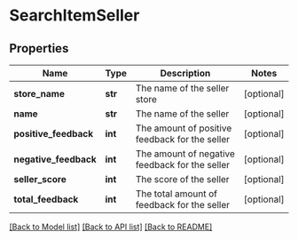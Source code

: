 # SearchItemSeller

## Properties
Name | Type | Description | Notes
------------ | ------------- | ------------- | -------------
**store_name** | **str** | The name of the seller store  | [optional] 
**name** | **str** | The name of the seller  | [optional] 
**positive_feedback** | **int** | The amount of positive feedback for the seller  | [optional] 
**negative_feedback** | **int** | The amount of negative feedback for the seller  | [optional] 
**seller_score** | **int** | The score of the seller  | [optional] 
**total_feedback** | **int** | The total amount of feedback for the seller  | [optional] 

[[Back to Model list]](../README.md#documentation-for-models) [[Back to API list]](../README.md#documentation-for-api-endpoints) [[Back to README]](../README.md)


